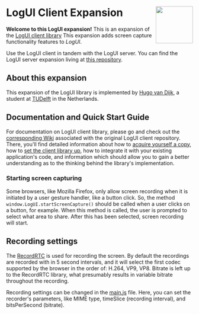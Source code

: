 # LogUI Client Expansion <a href="https://www.tudelft.nl"><img align="right" width="100" src="./.meta/tudelft.svg" /></a>

**Welcome to this LogUI expansion!** 
This is an expansion of the [LogUI client library](https://github.com/logui-framework/client) This expansion adds screen capture functionality features to *LogUI*. 

  

Use the LogUI client in tandem with the LogUI server. You can find the LogUI server expansion living at [this repository](https://github.com/hjpvandijk/server).
  

## About this expansion

This expansion of the LogUI library is implemented by [Hugo van Dijk](https://github.com/hjpvandijk), a student at [TUDelft](https://www.tudelft.nl/) in the Netherlands. 


  

## Documentation and Quick Start Guide
For documentation on LogUI client library, please go and check out the [corresponding Wiki](https://github.com/logui-framework/client/wiki/) associated with the original LogUI client repository. There, you'll find detailed information about how to [acquire yourself a copy](https://github.com/logui-framework/client/wiki/Acquiring), how to [set the client library up](https://github.com/logui-framework/client/wiki/Quick-Start-Guide), how to integrate it with your existing application's code, and information which should allow you to gain a better understanding as to the thinking behind the library's implementation.

### Starting screen capturing
Some browsers, like Mozilla Firefox, only allow screen recording when it is initiated by a user gesture handler, like a button click. So, the method `window.LogUI.startScreenCapture()` should be called when a user clicks on a button, for example. When this method  is called, the user is prompted to select what area to share. After this has been selected, screen recording will start.

 ## Recording settings
 The [RecordRTC](https://recordrtc.org/) is used for recording the screen. By default the recordings are recorded with in 5 second intervals, and it will select the first codec supported by the browser in the order of: H.264, VP9, VP8. Bitrate is left up to the RecordRTC library, what presumably results in variable bitrate throughout the recording. 
 
 Recording settings can be changed in the [main.js](src/main.js) file. Here, you can set the recorder's parameters, like MIME type, timeSlice (recording interval), and bitsPerSecond (bitrate). 